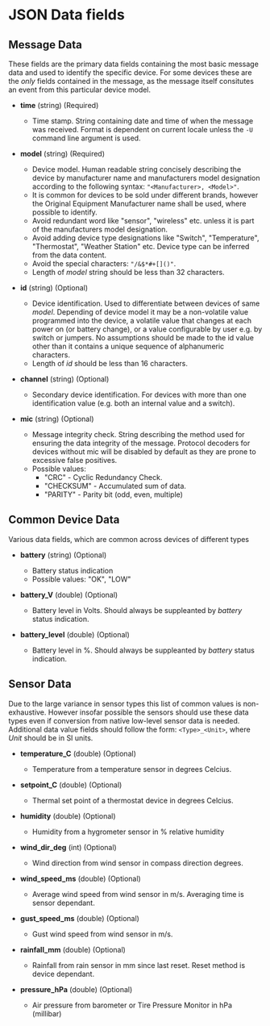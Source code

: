 # JSON Data fields

## Message Data
These fields are the primary data fields containing the most basic message data and used to identify the specific device. 
For some devices these are the *only* fields contained in the message, as the message itself consitutes an event from this
particular device model.

* **time** (string) (Required)
  * Time stamp. String containing date and time of when the message was received. Format is dependent on
    current locale unless the `-U` command line argument is used.

* **model** (string) (Required)
  * Device model. Human readable string concisely describing the device by manufacturer name 
    and manufacturers model designation according to the following syntax: `"<Manufacturer>, <Model>"`. 
  * It is common for devices to be sold under different brands, however the Original Equipment Manufacturer name
    shall be used, where possible to identify. 
  * Avoid redundant word like "sensor", "wireless" etc. unless it is part of the manufacturers model designation. 
  * Avoid adding device type designations like "Switch", "Temperature", "Thermostat", "Weather Station" etc. Device type can 
    be inferred from the data content. 
  * Avoid the special characters: `"/&$*#+[]()"`.
  * Length of *model* string should be less than 32 characters.

* **id** (string) (Optional)
  * Device identification. Used to differentiate between devices of same *model*. 
    Depending of device model it may be a non-volatile value programmed into the device, 
    a volatile value that changes at each power on (or battery change), or a value configurable by
    user e.g. by switch or jumpers. No assumptions should be made to the id value other than it contains
    a unique sequence of alphanumeric characters.
  * Length of *id* should be less than 16 characters.

* **channel** (string) (Optional)
  * Secondary device identification. For devices with more than one identification value 
    (e.g. both an internal value and a switch).

* **mic** (string) (Optional)
  * Message integrity check. String describing the method used for ensuring the data integrity
    of the message. Protocol decoders for devices without mic will be disabled by default as 
    they are prone to excessive false positives.
  * Possible values:
    * "CRC" - Cyclic Redundancy Check.
    * "CHECKSUM" - Accumulated sum of data.
    * "PARITY" - Parity bit (odd, even, multiple)

## Common Device Data
Various data fields, which are common across devices of different types 

* **battery** (string) (Optional)
  * Battery status indication
  * Possible values: "OK", "LOW"

* **battery_V** (double) (Optional)
  * Battery level in Volts. Should always be suppleanted by *battery* status indication.

* **battery_level** (double) (Optional)
  * Battery level in %. Should always be suppleanted by *battery* status indication.

## Sensor Data
Due to the large variance in sensor types this list of common values is non-exhaustive. However 
insofar possible the sensors should use these data types even if conversion from native low-level
sensor data is needed. Additional data value fields should follow the form: `<Type>_<Unit>`, where 
*Unit* should be in SI units.

* **temperature_C** (double) (Optional)
  * Temperature from a temperature sensor in degrees Celcius.
  
* **setpoint_C** (double) (Optional)
  * Thermal set point of a thermostat device in degrees Celcius.
  
* **humidity** (double) (Optional)
  * Humidity from a hygrometer sensor in % relative humidity
  
* **wind_dir_deg** (int) (Optional)
  * Wind direction from wind sensor in compass direction degrees.
  
* **wind_speed_ms** (double) (Optional)
  * Average wind speed from wind sensor in m/s. Averaging time is sensor dependant.

* **gust_speed_ms** (double) (Optional)
  * Gust wind speed from wind sensor in m/s. 

* **rainfall_mm** (double) (Optional)
  * Rainfall from rain sensor in mm since last reset. Reset method is device dependant.
  
* **pressure_hPa** (double) (Optional)
  * Air pressure from barometer or Tire Pressure Monitor in hPa (millibar)
  
